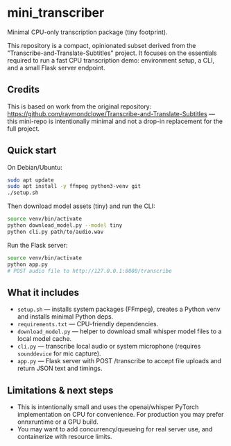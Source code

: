 # mini_transcriber

Minimal CPU-only transcription package (tiny footprint).

This repository is a compact, opinionated subset derived from the "Transcribe-and-Translate-Subtitles" project. It focuses on the essentials required to run a fast CPU transcription demo: environment setup, a CLI, and a small Flask server endpoint.

Credits
-------
This is based on work from the original repository: https://github.com/raymondclowe/Transcribe-and-Translate-Subtitles — this mini-repo is intentionally minimal and not a drop-in replacement for the full project.

Quick start
-----------
On Debian/Ubuntu:

```bash
sudo apt update
sudo apt install -y ffmpeg python3-venv git
./setup.sh
```

Then download model assets (tiny) and run the CLI:

```bash
source venv/bin/activate
python download_model.py --model tiny
python cli.py path/to/audio.wav
```

Run the Flask server:

```bash
source venv/bin/activate
python app.py
# POST audio file to http://127.0.0.1:8080/transcribe
```

What it includes
----------------
- `setup.sh` — installs system packages (FFmpeg), creates a Python venv and installs minimal Python deps.
- `requirements.txt` — CPU-friendly dependencies.
- `download_model.py` — helper to download small whisper model files to a local model cache.
- `cli.py` — transcribe local audio or system microphone (requires `sounddevice` for mic capture).
- `app.py` — Flask server with POST /transcribe to accept file uploads and return JSON text and timings.

Limitations & next steps
------------------------
- This is intentionally small and uses the openai/whisper PyTorch implementation on CPU for convenience. For production you may prefer onnxruntime or a GPU build.
- You may want to add concurrency/queueing for real server use, and containerize with resource limits.
